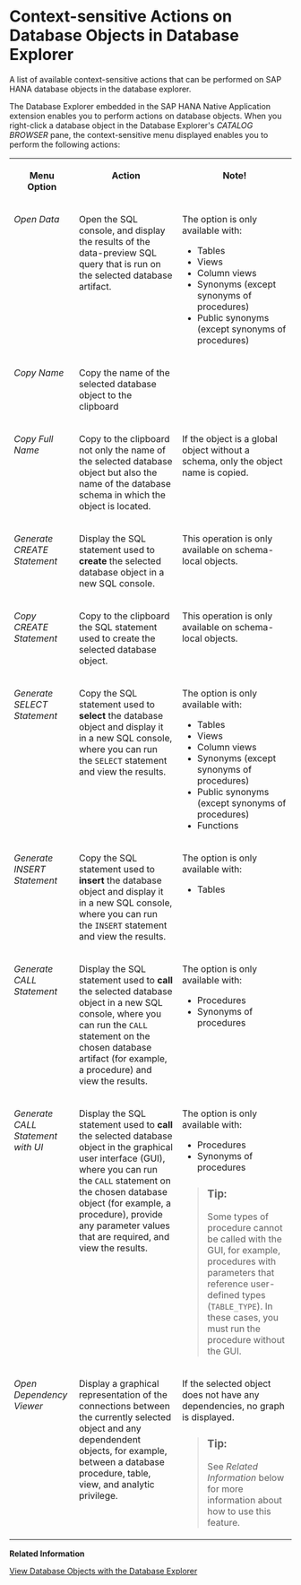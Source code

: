 <!-- loio777b7623ca9c4fb58b27ad9f2d5284a8 -->

# Context-sensitive Actions on Database Objects in Database Explorer

A list of available context-sensitive actions that can be performed on SAP HANA database objects in the database explorer.



The Database Explorer embedded in the SAP HANA Native Application extension enables you to perform actions on database objects. When you right-click a database object in the Database Explorer's *CATALOG BROWSER* pane, the context-sensitive menu displayed enables you to perform the following actions:


<table>
<tr>
<th valign="top">

Menu Option

</th>
<th valign="top">

Action

</th>
<th valign="top">

Note!

</th>
</tr>
<tr>
<td valign="top">

*Open Data*

</td>
<td valign="top">

Open the SQL console, and display the results of the data-preview SQL query that is run on the selected database artifact.

</td>
<td valign="top">

The option is only available with:

-   Tables
-   Views
-   Column views
-   Synonyms \(except synonyms of procedures\)
-   Public synonyms \(except synonyms of procedures\)



</td>
</tr>
<tr>
<td valign="top">

*Copy Name*

</td>
<td valign="top">

Copy the name of the selected database object to the clipboard

</td>
<td valign="top">

 

</td>
</tr>
<tr>
<td valign="top">

*Copy Full Name*

</td>
<td valign="top">

Copy to the clipboard not only the name of the selected database object but also the name of the database schema in which the object is located.

</td>
<td valign="top">

If the object is a global object without a schema, only the object name is copied.

</td>
</tr>
<tr>
<td valign="top">

*Generate CREATE Statement*

</td>
<td valign="top">

Display the SQL statement used to **create** the selected database object in a new SQL console.

</td>
<td valign="top">

This operation is only available on schema-local objects.

</td>
</tr>
<tr>
<td valign="top">

*Copy CREATE Statement*

</td>
<td valign="top">

Copy to the clipboard the SQL statement used to create the selected database object.

</td>
<td valign="top">

This operation is only available on schema-local objects.

</td>
</tr>
<tr>
<td valign="top">

*Generate SELECT Statement*

</td>
<td valign="top">

Copy the SQL statement used to **select** the database object and display it in a new SQL console, where you can run the `SELECT` statement and view the results.

</td>
<td valign="top">

The option is only available with:

-   Tables
-   Views
-   Column views
-   Synonyms \(except synonyms of procedures\)
-   Public synonyms \(except synonyms of procedures\)
-   Functions



</td>
</tr>
<tr>
<td valign="top">

*Generate INSERT Statement*

</td>
<td valign="top">

Copy the SQL statement used to **insert** the database object and display it in a new SQL console, where you can run the `INSERT` statement and view the results.

</td>
<td valign="top">

The option is only available with:

-   Tables



</td>
</tr>
<tr>
<td valign="top">

*Generate CALL Statement*

</td>
<td valign="top">

Display the SQL statement used to **call** the selected database object in a new SQL console, where you can run the `CALL` statement on the chosen database artifact \(for example, a procedure\) and view the results.

</td>
<td valign="top">

The option is only available with:

-   Procedures
-   Synonyms of procedures



</td>
</tr>
<tr>
<td valign="top">

*Generate CALL Statement with UI*

</td>
<td valign="top">

Display the SQL statement used to **call** the selected database object in the graphical user interface \(GUI\), where you can run the `CALL` statement on the chosen database object \(for example, a procedure\), provide any parameter values that are required, and view the results.

</td>
<td valign="top">

The option is only available with:

-   Procedures
-   Synonyms of procedures

> ### Tip:  
> Some types of procedure cannot be called with the GUI, for example, procedures with parameters that reference user-defined types \(`TABLE_TYPE`\). In these cases, you must run the procedure without the GUI.



</td>
</tr>
<tr>
<td valign="top">

*Open Dependency Viewer*

</td>
<td valign="top">

Display a graphical representation of the connections between the currently selected object and any dependendent objects, for example, between a database procedure, table, view, and analytic privilege.

</td>
<td valign="top">

If the selected object does not have any dependencies, no graph is displayed.

> ### Tip:  
> See *Related Information* below for more information about how to use this feature.



</td>
</tr>
</table>

**Related Information**  


[View Database Objects with the Database Explorer](view-database-objects-with-the-database-explorer-0e5ac0b.md "Check the contents of your database with SAP HANA Database Explorer.")


